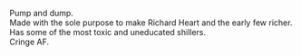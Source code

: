 Pump and dump.<br>
Made with the sole purpose to make Richard Heart and the early few richer.<br>
Has some of the most toxic and uneducated shillers.<br>
Cringe AF.<br>
